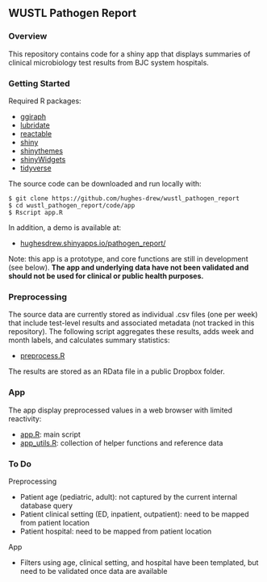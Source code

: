 ## WUSTL Pathogen Report

### Overview
This repository contains code for a shiny app that displays summaries of clinical microbiology test results from BJC system hospitals.

### Getting Started
Required R packages:

- [ggiraph](https://github.com/davidgohel/ggiraph)
- [lubridate](https://github.com/tidyverse/lubridate)
- [reactable](https://github.com/glin/reactable)
- [shiny](https://github.com/rstudio/shiny)
- [shinythemes](https://github.com/rstudio/shinythemes)
- [shinyWidgets](https://github.com/dreamRs/shinyWidgets)
- [tidyverse](https://github.com/tidyverse/tidyverse)

The source code can be downloaded and run locally with:

```
$ git clone https://github.com/hughes-drew/wustl_pathogen_report
$ cd wustl_pathogen_report/code/app
$ Rscript app.R
```

In addition, a demo is available at:

- [hughesdrew.shinyapps.io/pathogen_report/](https://hughesdrew.shinyapps.io/pathogen_report/)

Note: this app is a prototype, and core functions are still in development (see below). **The app and underlying data have not been validated and should not be used for clinical or public health purposes.**

### Preprocessing
The source data are currently stored as individual .csv files (one per week) that include test-level results and associated metadata (not tracked in this repository). The following script aggregates these results, adds week and month labels, and calculates summary statistics:

- [preprocess.R](code/preprocess/preprocess.R)

The results are stored as an RData file in a public Dropbox folder.

### App

The app display preprocessed values in a web browser with limited reactivity:

- [app.R](code/app/app.R): main script
- [app_utils.R](code/app/app_utils.R): collection of helper functions and reference data

### To Do

Preprocessing
- Patient age (pediatric, adult): not captured by the current internal database query
- Patient clinical setting (ED, inpatient, outpatient): need to be mapped from patient location
- Patient hospital: need to be mapped from patient location

App
- Filters using age, clinical setting, and hospital have been templated, but need to be validated once data are available
